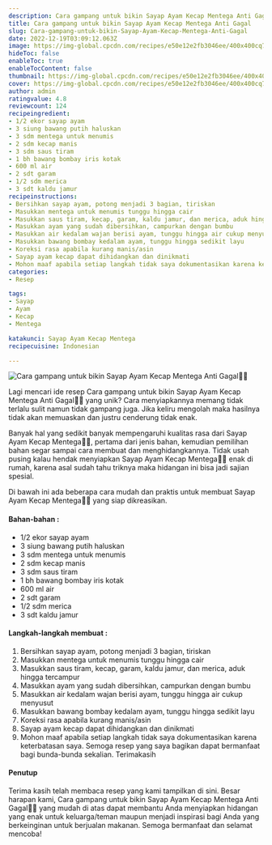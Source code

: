 ```yaml
---
description: Cara gampang untuk bikin Sayap Ayam Kecap Mentega Anti Gagal"
title: Cara gampang untuk bikin Sayap Ayam Kecap Mentega Anti Gagal
slug: Cara-gampang-untuk-bikin-Sayap-Ayam-Kecap-Mentega-Anti-Gagal
date: 2022-12-19T03:09:12.063Z
image: https://img-global.cpcdn.com/recipes/e50e12e2fb3046ee/400x400cq70/photo.jpg
hideToc: false
enableToc: true
enableTocContent: false
thumbnail: https://img-global.cpcdn.com/recipes/e50e12e2fb3046ee/400x400cq70/photo.jpg
cover: https://img-global.cpcdn.com/recipes/e50e12e2fb3046ee/400x400cq70/photo.jpg
author: admin
ratingvalue: 4.8
reviewcount: 124
recipeingredient:
- 1/2 ekor sayap ayam
- 3 siung bawang putih haluskan
- 3 sdm mentega untuk menumis
- 2 sdm kecap manis
- 3 sdm saus tiram
- 1 bh bawang bombay iris kotak
- 600 ml air
- 2 sdt garam
- 1/2 sdm merica
- 3 sdt kaldu jamur
recipeinstructions:
- Bersihkan sayap ayam, potong menjadi 3 bagian, tiriskan
- Masukkan mentega untuk menumis tunggu hingga cair
- Masukkan saus tiram, kecap, garam, kaldu jamur, dan merica, aduk hingga tercampur
- Masukkan ayam yang sudah dibersihkan, campurkan dengan bumbu
- Masukkan air kedalam wajan berisi ayam, tunggu hingga air cukup menyusut
- Masukkan bawang bombay kedalam ayam, tunggu hingga sedikit layu
- Koreksi rasa apabila kurang manis/asin
- Sayap ayam kecap dapat dihidangkan dan dinikmati
- Mohon maaf apabila setiap langkah tidak saya dokumentasikan karena keterbatasan saya. Semoga resep yang saya bagikan dapat bermanfaat bagi bunda-bunda sekalian. Terimakasih
categories:
- Resep

tags:
- Sayap
- Ayam
- Kecap
- Mentega

katakunci: Sayap Ayam Kecap Mentega
recipecuisine: Indonesian

---
```


![Cara gampang untuk bikin Sayap Ayam Kecap Mentega Anti Gagal👩‍🍳](https://img-global.cpcdn.com/recipes/e50e12e2fb3046ee/400x400cq70/photo.jpg)

Lagi mencari ide resep Cara gampang untuk bikin Sayap Ayam Kecap Mentega Anti Gagal👩‍🍳 yang unik? Cara menyiapkannya memang tidak terlalu sulit namun tidak gampang juga. Jika keliru mengolah maka hasilnya tidak akan memuaskan dan justru cenderung tidak enak.

Banyak hal yang sedikit banyak mempengaruhi kualitas rasa dari Sayap Ayam Kecap Mentega👩‍🍳, pertama dari jenis bahan, kemudian pemilihan bahan segar sampai cara membuat dan menghidangkannya. Tidak usah pusing kalau hendak menyiapkan Sayap Ayam Kecap Mentega👩‍🍳 enak di rumah, karena asal sudah tahu triknya maka hidangan ini bisa jadi sajian spesial.

Di bawah ini ada beberapa cara mudah dan praktis untuk membuat Sayap Ayam Kecap Mentega👩‍🍳 yang siap dikreasikan.

<!--inarticleads1-->

#### Bahan-bahan :

- 1/2 ekor sayap ayam
- 3 siung bawang putih haluskan
- 3 sdm mentega untuk menumis
- 2 sdm kecap manis
- 3 sdm saus tiram
- 1 bh bawang bombay iris kotak
- 600 ml air
- 2 sdt garam
- 1/2 sdm merica
- 3 sdt kaldu jamur

<!--inarticleads2-->

#### Langkah-langkah membuat :

1. Bersihkan sayap ayam, potong menjadi 3 bagian, tiriskan
1. Masukkan mentega untuk menumis tunggu hingga cair
1. Masukkan saus tiram, kecap, garam, kaldu jamur, dan merica, aduk hingga tercampur
1. Masukkan ayam yang sudah dibersihkan, campurkan dengan bumbu
1. Masukkan air kedalam wajan berisi ayam, tunggu hingga air cukup menyusut
1. Masukkan bawang bombay kedalam ayam, tunggu hingga sedikit layu
1. Koreksi rasa apabila kurang manis/asin
1. Sayap ayam kecap dapat dihidangkan dan dinikmati
1. Mohon maaf apabila setiap langkah tidak saya dokumentasikan karena keterbatasan saya. Semoga resep yang saya bagikan dapat bermanfaat bagi bunda-bunda sekalian. Terimakasih

#### Penutup

Terima kasih telah membaca resep yang kami tampilkan di sini. Besar harapan kami, Cara gampang untuk bikin Sayap Ayam Kecap Mentega Anti Gagal👩‍🍳 yang mudah di atas dapat membantu Anda menyiapkan hidangan yang enak untuk keluarga/teman maupun menjadi inspirasi bagi Anda yang berkeinginan untuk berjualan makanan. Semoga bermanfaat dan selamat mencoba!
